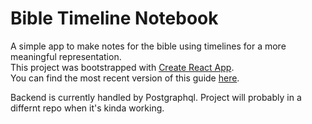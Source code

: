 # Bible Timeline Notebook

A simple app to make notes for the bible using timelines for a more meaningful representation.  
This project was bootstrapped with [Create React App](https://github.com/facebookincubator/create-react-app).  
You can find the most recent version of this guide [here](https://github.com/facebookincubator/create-react-app/blob/master/packages/react-scripts/template/README.md).

Backend is currently handled by Postgraphql. Project will probably in a differnt repo when it's kinda working.